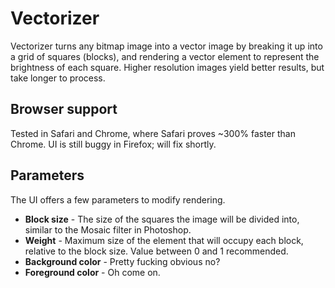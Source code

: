 # Vectorizer

Vectorizer turns any bitmap image into a vector image by breaking it up into a grid of squares (blocks), and rendering a vector element to represent the brightness of each square. Higher resolution images yield better results, but take longer to process.

## Browser support
Tested in Safari and Chrome, where Safari proves ~300% faster than Chrome. UI is still buggy in Firefox; will fix shortly.

## Parameters
The UI offers a few parameters to modify rendering.

* **Block size** - The size of the squares the image will be divided into, similar to the Mosaic filter in Photoshop.
* **Weight** - Maximum size of the element that will occupy each block, relative to the block size. Value between 0 and 1 recommended.
* **Background color** - Pretty fucking obvious no?
* **Foreground color** - Oh come on.